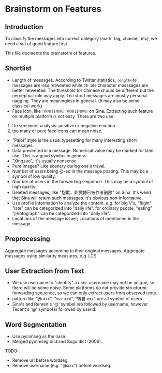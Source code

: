 # Brainstorm on Features

## Introduction

To classify the messages into correct category
(mark, tag, channel, etc), 
we need a set of good feature first. 

This file docments the brainstorm of features. 

## Shortlist

   * Length of messages. 
   According to Twitter statistics, `length<40` 
   messages are less retweeted while `70-100` character messsages 
   are better retweeted. 
   The threshold for Chinese should be different 
   but the perceptual rule may apply. 
   Too short messages are mostly personal nagging. 
   They are meaningless in general. 
   (It may also be some classical work)
   * Face icon, like 
   `[哈哈][哈哈][哈哈][哈哈]` on Sina. 
   Extracting such feature on multiple platform 
   is not easy. 
   There are two use. 
   1) Do sentiment analysis: positive or negative emotion. 
   2) too many or pure face icons can mean noise. 
   * "Paibi" style is the usual typesetting for 
   many interesting short messages. 
   * Data presented in a message. 
   Numerical value may be marked for later use. 
   This is a good symbol in general. 
   * "Xingzuo", it's usually nonsense. 
   * Pure images? Like scenery during one's travel. 
   * Number of users being @-ed in the message posting. 
   This may be a symbol of low quality. 
   * Number of users in the forwarding sequence. 
   This may be a symbol of high quality. 
   * Deleted messages, like "抱歉，此微博已被作者删除" on Sina. 
   It's weird that Sina will return such messages. 
   It's obvious non-informative. 
   * Use profile information to analyze the content. 
   e.g. for big V's, "flight" "late" can be categorized into "daily life". 
   for ordinary people, "eating" "photograph" can be categorized into "daily life". 
   * Locations of the message issuer; 
   Locations of mentioned in the message. 

## Preprocessing 

Aggregate messages according to their original messages. 
Aggregate messages using similarity measures, e.g. LCS. 

## User Extraction from Text

   * We use username to "identify" a user. 
   username may not be unique, so there will be some noise. 
   Some platforms do not provide structured forwarding sequence, 
   so we can only extract users from observed texts. 
   * pattern like "@ xxx", "via: xxx", "转自 xxx" are all symbol of users. 
   * Sina's and Renren's '@' symbol are followed by username, 
   however Tecent's '@' symbol is followed by userid. 

## Word Segmentation

   * Use pymmseg as the base. 
   * Merged pymmseg dict and Sogo dict (2006). 

TODO:

   * Remove url before wordseg. 
   * Remove username (e.g. "@xxx") before wordseg. 
